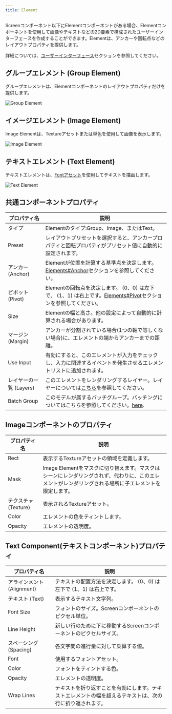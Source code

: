 ```yaml
---
title: Element
---
```


Screenコンポーネント以下にElementコンポーネントがある場合、Elementコンポーネントを使用して画像やテキストなどの2D要素で構成されたユーザーインターフェースを作成することができます。Elementは、アンカーや回転点などのレイアウトプロパティを提供します。

詳細については、[ユーザーインターフェース][1]セクションを参照してください。

## グループエレメント (Group Element)

グループエレメントは、Elementコンポーネントのレイアウトプロパティだけを提供します。

![Group Element](/images/user-manual/scenes/components/component-element-group.png)

## イメージエレメント (Image Element)

Image Elementは、Textureアセットまたは単色を使用して画像を表示します。

![Image Element](/images/user-manual/scenes/components/component-element-image.png)

## テキストエレメント (Text Element)

テキストエレメントは、[Fontアセット][4]を使用してテキストを描画します。

![Text Element](/images/user-manual/scenes/components/component-element-text.png)

## 共通コンポーネントプロパティ

| プロパティ名    | 説明 |
|-------------|-------------|
| タイプ        | Elementのタイプ:Group、Image、またはText。 |
| Preset      | レイアウトプリセットを選択すると、アンカープロパティと回転プロパティがプリセット値に自動的に設定されます。 |
| アンカー (Anchor)      | Elementが位置を計算する基準点を決定します。[Elements#Anchor][6]セクションを参照してください。 |
| ピボット (Pivot)       | Elementの回転点を決定します。 (0、0) は左下で、 (1、1) は右上です。[Elements#Pivot][7]セクションを参照してください。 |
| Size        | Elementの幅と高さ。他の設定によって自動的に計算される場合があります。 |
| マージン (Margin)      | アンカーが分割されている場合(1つの軸で等しくない場合)に、エレメントの端からアンカーまでの距離。 |
| Use Input   | 有効にすると、このエレメントが入力をチェックし、入力に関連するイベントを発生させるエレメントリストに追加されます。 |
| レイヤーの一覧 (Layers)      | このエレメントをレンダリングするレイヤー。レイヤーについては[こちら][8]を参照してください。 |
| Batch Group | このモデルが属するバッチグループ。バッチングについてはこちらを参照してください。[here][9]. |

## Imageコンポーネントのプロパティ

| プロパティ名 | 説明 |
|----------|-------------|
| Rect     | 表示するTextureアセットの領域を定義します。 |
| Mask     | Image Elementをマスクに切り替えます。マスクはシーンにレンダリングされず、代わりに、このエレメントがレンダリングされる場所に子エレメントを限定します。 |
| テクスチャ (Texture)  | 表示されるTextureアセット。 |
| Color    | エレメントの色をティントします。 |
| Opacity  | エレメントの透明度。 |

## Text Component(テキストコンポーネント)プロパティ

| プロパティ名    | 説明 |
|-------------|-------------|
| アラインメント (Alignment)   | テキストの配置方法を決定します。 (0、0) は左下で (1、1) は右上です。 |
| テキスト (Text)        | 表示するテキスト文字列。 |
| Font Size   | フォントのサイズ。Screenコンポーネントのピクセル単位。 |
| Line Height | 新しい行のために下に移動するScreenコンポーネントのピクセルサイズ。 |
| スペーシング (Spacing)     | 各文字間の進行量に対して乗算する値。 |
| Font        | 使用するフォントアセット。 |
| Color       | フォントをティントする色。 |
| Opacity     | エレメントの透明度。 |
| Wrap Lines  | テキストを折り返すことを有効にします。テキストエレメントの幅を超えるテキストは、次の行に折り返されます。 |

[1]: /user-manual/user-interface
[4]: /user-manual/assets/types/font/
[6]: /user-manual/user-interface/elements/#anchor
[7]: /user-manual/user-interface/elements/#pivot
[8]: /user-manual/graphics/layers
[9]: /user-manual/graphics/advanced-rendering/batching
